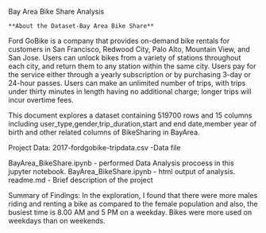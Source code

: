 Bay Area Bike Share Analysis

	**About the Dataset-Bay Area Bike Share**

Ford GoBike is a company that provides on-demand bike rentals for customers in San Francisco, Redwood City, Palo Alto, Mountain View, and San Jose. Users can unlock bikes from a variety of stations throughout each city, and return them to any station within the same city. Users pay for the service either through a yearly subscription or by purchasing 3-day or 24-hour passes. Users can make an unlimited number of trips, with trips under thirty minutes in length having no additional charge; longer trips will incur overtime fees.

This document explores a dataset containing 519700 rows and 15 columns including user_type,gender,trip_duration,start and end date,member year of birth and other related columns of BikeSharing in BayArea.

Project Data:
2017-fordgobike-tripdata.csv -Data file 

BayArea_BikeShare.ipynb - performed Data Analysis procoess in this jupyter notebook. BayArea_BikeShare.ipynb - html output of analysis. readme.md - Brief description of the project

Summary of Findings:
In the exploration, I found that there were more males riding and renting a bike as compared to the female population and also, the busiest time is 8.00 AM and 5 PM on a weekday. Bikes were more used on weekdays than on weekends.
